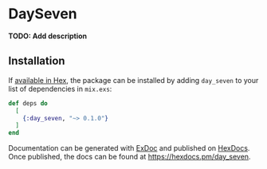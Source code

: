# DaySeven

**TODO: Add description**

## Installation

If [available in Hex](https://hex.pm/docs/publish), the package can be installed
by adding `day_seven` to your list of dependencies in `mix.exs`:

```elixir
def deps do
  [
    {:day_seven, "~> 0.1.0"}
  ]
end
```

Documentation can be generated with [ExDoc](https://github.com/elixir-lang/ex_doc)
and published on [HexDocs](https://hexdocs.pm). Once published, the docs can
be found at <https://hexdocs.pm/day_seven>.

